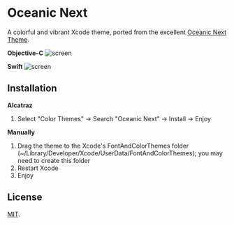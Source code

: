 # Oceanic Next

A colorful and vibrant Xcode theme, ported from the excellent [Oceanic Next Theme](https://github.com/voronianski/oceanic-next-theme).

**Objective-C**
![screen](Screenshots/Objective-C.png)

**Swift**
![screen](Screenshots/Swift.png)

## Installation

**Alcatraz**

1. Select "Color Themes" → Search "Oceanic Next" → Install → Enjoy

**Manually**

1. Drag the theme to the Xcode's FontAndColorThemes folder (~/Library/Developer/Xcode/UserData/FontAndColorThemes); you may need to create this folder
2. Restart Xcode
3. Enjoy

## License

[MIT](http://www.opensource.org/licenses/MIT).
